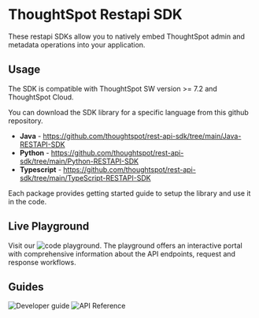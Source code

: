 # ThoughtSpot Restapi SDK
These restapi SDKs allow you to natively embed ThoughtSpot admin and metadata operations into your application.

## Usage
The SDK is compatible with ThoughtSpot SW version >= 7.2 and ThoughtSpot Cloud.

You can download the SDK library for a specific language from this github repository.

- **Java** - https://github.com/thoughtspot/rest-api-sdk/tree/main/Java-RESTAPI-SDK
- **Python** - https://github.com/thoughtspot/rest-api-sdk/tree/main/Python-RESTAPI-SDK
- **Typescript** - https://github.com/thoughtspot/rest-api-sdk/tree/main/TypeScript-RESTAPI-SDK

Each package provides getting started guide to setup the library and use it in the code.

## Live Playground
Visit our ![code playground](https://try-everywhere.thoughtspot.cloud/v2/#/everywhere/api/rest/playgroundV2). The playground offers an interactive portal with comprehensive information about the API endpoints, request and response workflows.

## Guides
![Developer guide](https://try-everywhere.thoughtspot.cloud/v2/#/everywhere/documentation/en/?pageid=getting-started)
![API Reference](https://try-everywhere.thoughtspot.cloud/v2/#/everywhere/api/rest/playgroundV2)

